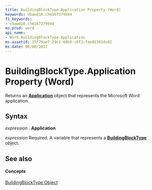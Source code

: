 ```yaml
---
title: BuildingBlockType.Application Property (Word)
keywords: vbawd10.chm167379944
f1_keywords:
- vbawd10.chm167379944
ms.prod: word
api_name:
- Word.BuildingBlockType.Application
ms.assetid: 35f79ae7-29c1-60b9-c6f3-fae85391dc02
ms.date: 06/08/2017
---
```



# BuildingBlockType.Application Property (Word)

Returns an **[Application](application-object-word.md)** object that represents the Microsoft Word application.


## Syntax

 _expression_ . **Application**

 _expression_ Required. A variable that represents a **[BuildingBlockType](buildingblocktype-object-word.md)** object.


## See also


#### Concepts


[BuildingBlockType Object](buildingblocktype-object-word.md)

